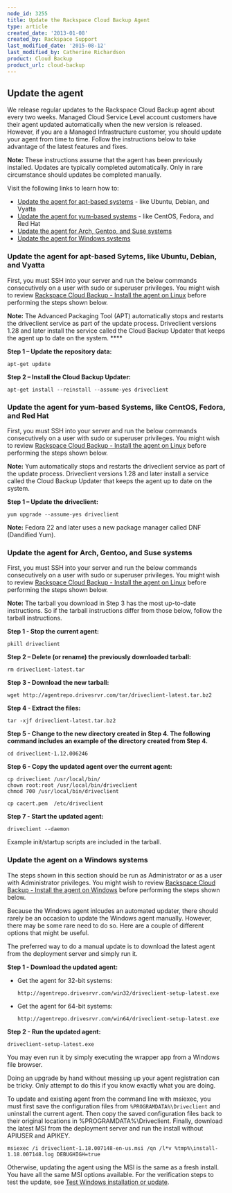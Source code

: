 ```yaml
---
node_id: 3255
title: Update the Rackspace Cloud Backup Agent
type: article
created_date: '2013-01-08'
created_by: Rackspace Support
last_modified_date: '2015-08-12'
last_modified_by: Catherine Richardson
product: Cloud Backup
product_url: cloud-backup
---
```


Update the agent
----------------

We release regular updates to the Rackspace Cloud Backup agent about
every two weeks. Managed Cloud Service Level account customers have
their agent updated automatically when the new version is released.
However, if you are a Managed Infrastructure customer, you should update
your agent from time to time. Follow the instructions below to take
advantage of the latest features and fixes.

**Note:** These instructions assume that the agent has been previously
installed. Updates are typically completed automatically. Only in rare
circumstance should updates be completed manually.

Visit the following links to learn how to:

-   [Update the agent for apt-based systems](#installubuntu) - like
    Ubuntu, Debian, and Vyatta
-   [Update the agent for yum-based systems](#installrpm) - like CentOS,
    Fedora, and Red Hat
-   [Update the agent for Arch, Gentoo, and Suse systems](#installarch)
-   [Update the agent for Windows systems](#installwindows)


<div>

### Update the agent for apt-based Sytems, like Ubuntu, Debian, and Vyatta

</div>

First, you must SSH into your server and run the below commands
consecutively on a user with sudo or superuser privileges. You might
wish to review [Rackspace Cloud Backup - Install the agent on
Linux](/how-to/rackspace-cloud-backup-install-the-agent-on-linux)
before performing the steps shown below.

**Note:** The Advanced Packaging Tool (APT) automatically stops and
restarts the driveclient service as part of the update process.
Driveclient versions 1.28 and later install the service called the Cloud
Backup Updater that keeps the agent up to date on the system. ****

**Step 1 &ndash; Update the repository data:**

    apt-get update

**Step 2 &ndash; Install the Cloud Backup Updater:**

    apt-get install --reinstall --assume-yes driveclient



<div>

### Update the agent for yum-based Systems, like CentOS, Fedora, and Red Hat

</div>

First, you must SSH into your server and run the below commands
consecutively on a user with sudo or superuser privileges. You might
wish to review [Rackspace Cloud Backup - Install the agent on
Linux](/how-to/rackspace-cloud-backup-install-the-agent-on-linux)
before performing the steps shown below.

**Note:** Yum automatically stops and restarts the driveclient service
as part of the update process. Driveclient versions 1.28 and later
install a service called the Cloud Backup Updater that keeps the agent
up to date on the system.

**Step 1 &ndash; Update the driveclient:**

    yum upgrade --assume-yes driveclient

**Note:** Fedora 22 and later uses a new package manager called DNF
(Dandified Yum).


### Update the agent for Arch, Gentoo, and Suse systems

First, you must SSH into your server and run the below commands
consecutively on a user with sudo or superuser privileges. You might
wish to review [Rackspace Cloud Backup - Install the agent on
Linux](/how-to/rackspace-cloud-backup-install-the-agent-on-linux)
before performing the steps shown below.

**Note:** The tarball you download in Step 3 has the most up-to-date
instructions. So if the tarball instructions differ from those below,
follow the tarball instructions.

**Step 1 - Stop the current agent:**

    pkill driveclient

**Step 2 &ndash; Delete (or rename) the previously downloaded tarball:**

    rm driveclient-latest.tar

**Step 3 - Download the new tarball:**

    wget http://agentrepo.drivesrvr.com/tar/driveclient-latest.tar.bz2

**Step 4 - Extract the files:**

    tar -xjf driveclient-latest.tar.bz2

**Step 5 - Change to the new directory created in Step 4. The following
command includes an example of the directory created from Step 4.**

    cd driveclient-1.12.006246

**Step 6 - Copy the updated agent over the current agent:**

    cp driveclient /usr/local/bin/
    chown root:root /usr/local/bin/driveclient
    chmod 700 /usr/local/bin/driveclient

    cp cacert.pem  /etc/driveclient

**Step 7 - Start the updated agent:**

    driveclient --daemon

Example init/startup scripts are included in the tarball.


<div>

### Update the agent on a Windows systems

The steps shown in this section should be run as Administrator or as a
user with Administrator privileges. You might wish to review [Rackspace
Cloud Backup - Install the agent on
Windows](/how-to/rackspace-cloud-backup-install-the-agent-on-windows)
before performing the steps shown below.

Because the Windows agent inlcudes an automated updater, there should
rarely be an occasion to update the Windows agent manually. However,
there may be some rare need to do so. Here are a couple of different
options that might be useful.

The preferred way to do a manual update is to download the latest agent
from the deployment server and simply run it.

</div>

**Step 1 - Download the updated agent:**

-   Get the agent for 32-bit systems:

        http://agentrepo.drivesrvr.com/win32/driveclient-setup-latest.exe

-   Get the agent for 64-bit systems:

        http://agentrepo.drivesrvr.com/win64/driveclient-setup-latest.exe

**Step 2 - Run the updated agent:**

    driveclient-setup-latest.exe

You may even run it by simply executing the wrapper app from a Windows
file browser.

Doing an upgrade by hand without messing up your agent registration can
be tricky. Only attempt to do this if you know exactly what you are
doing.

To update and existing agent from the command line with msiexec, you
must first save the configuration files from `%PROGRAMDATA%\Driveclient`
and uninstall the current agent. Then copy the saved configuration files
back to their original locations in %PROGRAMDATA%\\Driveclient. Finally,
download the latest MSI from the deployment server and run the install
without APIUSER and APIKEY.

    msiexec /i driveclient-1.18.007148-en-us.msi /qn /l*v %tmp%\install-1.18.007148.log DEBUGHIGH=true

Otherwise, updating the agent using the MSI is the same as a fresh
install. You have all the same MSI options available. For the
verification steps to test the update, see [Test Windows installation or
update](/how-to/rackspace-cloud-backup-install-the-agent-on-windows#testsetup).



